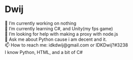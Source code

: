 <h1>Dwij</h1>
🔭 I’m currently working on nothing<br>
🌱 I’m currently learning C#, and Unity(my fps game)<br>
🤔 I’m looking for help with making a proxy with node.js<br>
💬 Ask me about Python cause i am decent and it.<br>
📫 How to reach me: idkdwij@gmail.com or IDKDwij?#3238 <br>
I know Python, HTML, and a bit of C#
